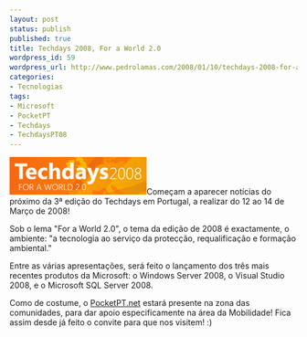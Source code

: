 ```yaml
---
layout: post
status: publish
published: true
title: Techdays 2008, For a World 2.0
wordpress_id: 59
wordpress_url: http://www.pedrolamas.com/2008/01/10/techdays-2008-for-a-world-20/
categories:
- Tecnologias
tags:
- Microsoft
- PocketPT
- Techdays
- TechdaysPT08
---
```

[![Techdays 2008 Portugal](wp-content/uploads/2008/01/techdays2008.jpg)](http://www.techdays.pt "Techdays 2008 Portugal")Começam a aparecer notícias do próximo da 3ª edição do Techdays em Portugal, a realizar do 12 ao 14 de Março de 2008!

Sob o lema "For a World 2.0", o tema da edição de 2008 é exactamente, o ambiente: "a tecnologia ao serviço da protecção, requalificação e formação ambiental."

Entre as várias apresentações, será feito o lançamento dos três mais recentes produtos da Microsoft: o Windows Server 2008, o Visual Studio 2008, e o Microsoft SQL Server 2008.

Como de costume, o [PocketPT.net](http://www.pocketpt.net) estará presente na zona das comunidades, para dar apoio especificamente na área da Mobilidade! Fica assim desde já feito o convite para que nos visitem! :)
